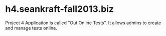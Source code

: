 h4.seankraft-fall2013.biz
=========================

Project 4
Application is called "Out Online Tests". It allows admins to create and manage tests online.

